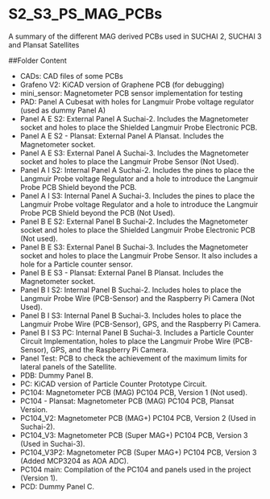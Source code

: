# S2_S3_PS_MAG_PCBs
A summary of the different MAG derived PCBs used in SUCHAI 2, SUCHAI 3 and Plansat Satellites

##Folder Content

- CADs: CAD files of some PCBs
- Grafeno V2: KiCAD version of Graphene PCB (for debugging)
- mini_sensor: Magnetometer PCB sensor implementation for testing
- PAD: Panel A Cubesat with holes for Langmuir Probe voltage regulator (used as dummy Panel A)
- Panel A E S2: External Panel A Suchai-2. Includes the Magnetometer socket and holes to place the Shielded Langmuir Probe Electronic PCB.
- Panel A E S2 - Plansat: External Panel A Plansat. Includes the Magnetometer socket.
- Panel A E S3: External Panel A Suchai-3. Includes the Magnetometer socket and holes to place the Langmuir Probe Sensor (Not Used).
- Panel A I S2: Internal Panel A Suchai-2. Includes the pines to place the Langmuir Probe voltage Regulator and a hole to introduce the Langmuir Probe PCB Shield beyond the PCB.
- Panel A I S3: Internal Panel A Suchai-3. Includes the pines to place the Langmuir Probe voltage Regulator and a hole to introduce the Langmuir Probe PCB Shield beyond the PCB (Not Used).
- Panel B E S2: External Panel B Suchai-2. Includes the Magnetometer socket and holes to place the Shielded Langmuir Probe Electronic PCB (Not used).
- Panel B E S3: External Panel B Suchai-3. Includes the Magnetometer socket and holes to place the Langmuir Probe Sensor. It also includes a hole for a Particle counter sensor.
- Panel B E S3 - Plansat: External Panel B Plansat. Includes the Magnetometer socket.
- Panel B I S2: Internal Panel B Suchai-2. Includes holes to place the Langmuir Probe Wire (PCB-Sensor) and the Raspberry Pi Camera (Not Used).
- Panel B I S3: Internal Panel B Suchai-3. Includes holes to place the Langmuir Probe Wire (PCB-Sensor), GPS, and the Raspberry Pi Camera.
- Panel B I S3 PC: Internal Panel B Suchai-3. Includes a Particle Counter Circuit Implementation, holes to place the Langmuir Probe Wire (PCB-Sensor), GPS, and the Raspberry Pi Camera.
- Panel Test: PCB to check the achievement of the maximum limits for lateral panels of the Satellite.
- PDB: Dummy Panel B.
- PC: KiCAD version of Particle Counter Prototype Circuit.
- PC104: Magnetometer PCB (MAG) PC104 PCB, Version 1 (Not used).
- PC104 - Plansat: Magnetometer PCB (MAG) PC104 PCB, Plansat Version.
- PC104_V2: Magnetometer PCB (MAG+) PC104 PCB, Version 2 (Used in Suchai-2).
- PC104_V3: Magnetometer PCB (Super MAG+) PC104 PCB, Version 3 (Used in Suchai-3).
- PC104_V3P2: Magnetometer PCB (Super MAG+) PC104 PCB, Version 3 (Added MCP3204 as AOA ADC).
- PC104 main: Compilation of the PC104 and panels used in the project (Version 1).
- PCD: Dummy Panel C.
